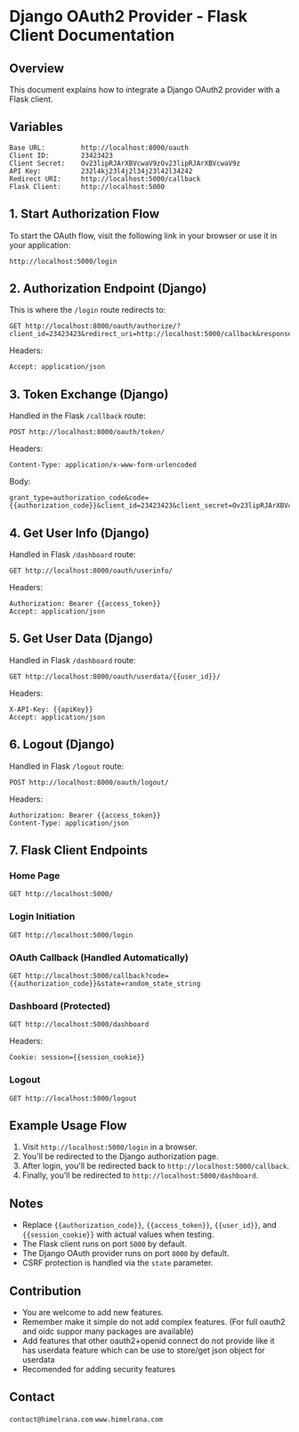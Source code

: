 # Django OAuth2 Provider - Flask Client Documentation

## Overview
This document explains how to integrate a Django OAuth2 provider with a Flask client.

## Variables
```
Base URL:         http://localhost:8000/oauth
Client ID:        23423423
Client Secret:    Ov23lipRJArXBVcwaV9zOv23lipRJArXBVcwaV9z
API Key:          232l4kj23l4j2l34j23l42l34242
Redirect URI:     http://localhost:5000/callback
Flask Client:     http://localhost:5000
```

## 1. Start Authorization Flow
To start the OAuth flow, visit the following link in your browser or use it in your application:
```
http://localhost:5000/login
```

## 2. Authorization Endpoint (Django)
This is where the `/login` route redirects to:
```
GET http://localhost:8000/oauth/authorize/?client_id=23423423&redirect_uri=http://localhost:5000/callback&response_type=code&state=random_state_string
```
Headers:
```
Accept: application/json
```

## 3. Token Exchange (Django)
Handled in the Flask `/callback` route:
```
POST http://localhost:8000/oauth/token/
```
Headers:
```
Content-Type: application/x-www-form-urlencoded
```
Body:
```
grant_type=authorization_code&code={{authorization_code}}&client_id=23423423&client_secret=Ov23lipRJArXBVcwaV9zOv23lipRJArXBVcwaV9z&redirect_uri=http://localhost:5000/callback
```

## 4. Get User Info (Django)
Handled in Flask `/dashboard` route:
```
GET http://localhost:8000/oauth/userinfo/
```
Headers:
```
Authorization: Bearer {{access_token}}
Accept: application/json
```

## 5. Get User Data (Django)
Handled in Flask `/dashboard` route:
```
GET http://localhost:8000/oauth/userdata/{{user_id}}/
```
Headers:
```
X-API-Key: {{apiKey}}
Accept: application/json
```

## 6. Logout (Django)
Handled in Flask `/logout` route:
```
POST http://localhost:8000/oauth/logout/
```
Headers:
```
Authorization: Bearer {{access_token}}
Content-Type: application/json
```

## 7. Flask Client Endpoints

### Home Page
```
GET http://localhost:5000/
```

### Login Initiation
```
GET http://localhost:5000/login
```

### OAuth Callback (Handled Automatically)
```
GET http://localhost:5000/callback?code={{authorization_code}}&state=random_state_string
```

### Dashboard (Protected)
```
GET http://localhost:5000/dashboard
```
Headers:
```
Cookie: session={{session_cookie}}
```

### Logout
```
GET http://localhost:5000/logout
```

## Example Usage Flow
1. Visit `http://localhost:5000/login` in a browser.
2. You'll be redirected to the Django authorization page.
3. After login, you'll be redirected back to `http://localhost:5000/callback`.
4. Finally, you’ll be redirected to `http://localhost:5000/dashboard`.

## Notes
- Replace `{{authorization_code}}`, `{{access_token}}`, `{{user_id}}`, and `{{session_cookie}}` with actual values when testing.
- The Flask client runs on port `5000` by default.
- The Django OAuth provider runs on port `8000` by default.
- CSRF protection is handled via the `state` parameter.

## Contribution 
- You are welcome to add new features.
- Remember make it simple do not add complex features. (For full oauth2 and oidc suppor many packages are available)
- Add features that other oauth2+openid connect do not provide like it has userdata feature which can be use to store/get json object for userdata
- Recomended for adding security features

## Contact
``` contact@himelrana.com ```
``` www.himelrana.com ```
